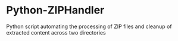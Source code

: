 # Python-ZIPHandler
Python script automating the processing of ZIP files and cleanup of extracted content across two directories
